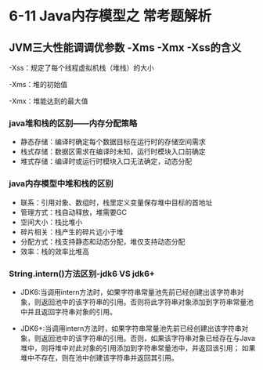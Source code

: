 # 6-11 Java内存模型之 常考题解析

## JVM三大性能调调优参数 -Xms -Xmx -Xss的含义

-Xss：规定了每个线程虚拟机栈（堆栈）的大小

-Xms：堆的初始值

-Xmx：堆能达到的最大值

### java堆和栈的区别——内存分配策略

- 静态存储：编译时确定每个数据目标在运行时的存储空间需求
- 栈式存储：数据区需求在编译时未知，运行时模块入口前确定
- 堆式存储：编译时或运行时模块入口无法确定，动态分配

### java内存模型中堆和栈的区别

- 联系：引用对象、数组时，栈里定义变量保存堆中目标的首地址
- 管理方式：栈自动释放，堆需要GC
- 空间大小：栈比堆小
- 碎片相关：栈产生的碎片远小于堆
- 分配方式：栈支持静态和动态分配，堆仅支持动态分配
- 效率：栈的效率比堆高

### String.intern()方法区别-jdk6 VS jdk6+

- JDK6:当调用intern方法时，如果字符串常量池先前已经创建出该字符串对象，则返回池中的该字符串的引用。否则将此字符串对象添加到字符串常量池中并且返回字符串对象的引用。

- JDK6+:当调用intern方法时，如果字符串常量池先前已经创建出该字符串对象，则返回池中的该字符串的引用。否则，如果该字符串对象已经存在与Java堆中，则将堆中对此对象的引用添加到字符串常量池中，并返回该引用； 如果堆中不存在，则在池中创建该字符串并返回其引用。



